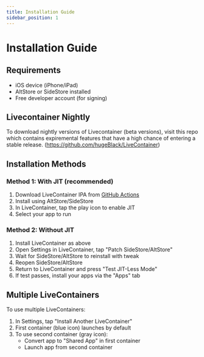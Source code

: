```yaml
---
title: Installation Guide
sidebar_position: 1
---
```


# Installation Guide

## Requirements

- iOS device (iPhone/iPad)
- AltStore or SideStore installed
- Free developer account (for signing)

## Livecontainer Nightly

To download nightly versions of Livecontainer (beta versions), visit this repo which contains expiremental features that have a high chance of entering a stable release. (https://github.com/hugeBlack/LiveContainer)

## Installation Methods

### Method 1: With JIT (recommended)

1. Download LiveContainer IPA from [GitHub Actions](https://github.com/khanhduytran0/LiveContainer/actions)
2. Install using AltStore/SideStore
3. In LiveContainer, tap the play icon to enable JIT
4. Select your app to run

### Method 2: Without JIT

1. Install LiveContainer as above
2. Open Settings in LiveContainer, tap "Patch SideStore/AltStore"
3. Wait for SideStore/AltStore to reinstall with tweak
4. Reopen SideStore/AltStore
5. Return to LiveContainer and press "Test JIT-Less Mode"
6. If test passes, install your apps via the "Apps" tab

## Multiple LiveContainers

To use multiple LiveContainers:

1. In Settings, tap "Install Another LiveContainer"
2. First container (blue icon) launches by default
3. To use second container (gray icon):
   - Convert app to "Shared App" in first container
   - Launch app from second container

